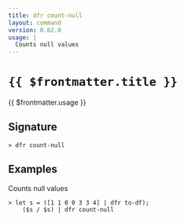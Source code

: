 ```yaml
---
title: dfr count-null
layout: command
version: 0.62.0
usage: |
  Counts null values
---
```


# `{{ $frontmatter.title }}`

<div style='white-space: pre-wrap;'>{{ $frontmatter.usage }}</div>

## Signature

```> dfr count-null ```

## Examples

Counts null values
```shell
> let s = ([1 1 0 0 3 3 4] | dfr to-df);
    ($s / $s) | dfr count-null
```

